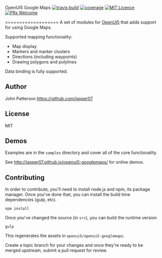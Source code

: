OpenUI5 Google Maps
[![travis build](https://img.shields.io/travis/jasper07/openui5-googlemaps.svg?style=flat-square)](https://travis-ci.org/jasper07/openui5-googlemaps)
[![coverage](https://img.shields.io/coveralls/jasper07/openui5-googlemaps.svg?style=flat-square)](https://coveralls.io/github/jasper07/openui5-googlemaps?branch=master)
[![MIT Licence](https://img.shields.io/github/license/jasper07/openui5-googlemaps.svg?style=flat-square)](https://opensource.org/licenses/MIT)
[![PRs Welcome](https://img.shields.io/badge/prs-welcome-brightgreen.svg?style=flat-square)](http://makeapullrequest.com)

===================
A set of modules for [OpenUI5](http://openui5.org) that adds support for
using Google Maps.

Supported mapping functionality:
- Map display
- Markers and marker clusters
- Directions (including waypoints)
- Drawing polygons and polylines

Data binding is fully supported.

Author
------
John Patterson
https://github.com/jasper07

License
-------
MIT

Demos
----
Examples are in the `samples` directory and cover all of the core functionality.

See http://jasper07.github.io/openui5-googlemaps/ for online demos.

Contributing
------------
In order to contribute, you'll need to install node.js and npm, its package
manager. Once you've done that, you can install the build time dependencies
(gulp, etc).

    npm install

Once you've changed the source (in `src`), you can build the runtime version

    gulp

This regenerates the assets in `openui5/openui5-googlemaps`.

Create a topic branch for your changes and once they're ready to be merged
upstream, submit a pull request for review.

